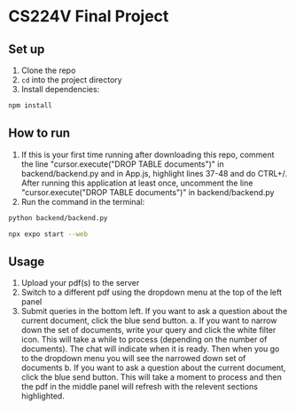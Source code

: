 # CS224V Final Project

## Set up

1. Clone the repo
2. `cd` into the project directory
3. Install dependencies:

```bash
npm install
```

## How to run

1. If this is your first time running after downloading this repo, comment the line "cursor.execute("DROP TABLE documents")" in backend/backend.py and in App.js, highlight lines 37-48 and do CTRL+/. After running this application at least once, uncomment the line "cursor.execute("DROP TABLE documents")" in backend/backend.py
2. Run the command in the terminal:
```bash
python backend/backend.py
```

```bash
npx expo start --web
```

## Usage
1. Upload your pdf(s) to the server
2. Switch to a different pdf using the dropdown menu at the top of the left panel
3. Submit queries in the bottom left.  If you want to ask a question about the current document, click the blue send button.
    a. If you want to narrow down the set of documents, write your query and click the white filter icon. This will take a while to process (depending on the number of documents). The chat will indicate when it is ready. Then when you go to the dropdown menu you will see the narrowed down set of documents
    b. If you want to ask a question about the current document, click the blue send button. This will take a moment to process and then the pdf in the middle panel will refresh with the relevent sections highlighted.
    
